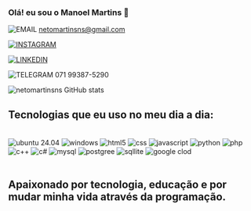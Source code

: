 ### Olá! eu sou o Manoel Martins 👊


![EMAIL](https://img.shields.io/badge/Gmail-D14836?style=for-the-badge&logo=gmail&logoColor=white)  netomartinsns@gmail.com

[![INSTAGRAM](https://img.shields.io/badge/Instagram-E4405F?style=for-the-badge&logo=instagram&logoColor=white)](https://www.instagram.com/astorgatinholaranja/)

[![LINKEDIN](https://img.shields.io/badge/LinkedIn-0077B5?style=for-the-badge&logo=linkedin&logoColor=white)](https://www.linkedin.com/in/manoel-martins-93554b205)

![TELEGRAM](https://img.shields.io/badge/Telegram-2CA5E0?style=for-the-badge&logo=telegram&logoColor=white)  071 99387-5290




![netomartinsns GitHub stats](https://github-readme-stats.vercel.app/api?username=netomartinsns&show_icons=true&theme=radical)



## Tecnologias que eu uso no meu dia a dia:

<div style="display: inline_block"><br/>
   <img align="center" alt="ubuntu 24.04" src="https://img.shields.io/badge/Ubuntu-E95420?style=for-the-badge&logo=ubuntu&logoColor=white" />
   <img align="center" alt="windows" src="https://img.shields.io/badge/Windows-0078D6?style=for-the-badge&logo=windows&logoColor=white" />
   <img align="center" alt="html5" src="https://img.shields.io/badge/HTML5-E34F26?style=for-the-badge&logo=html5&logoColor=white" />
   <img align="center" alt="css" src="https://img.shields.io/badge/CSS3-1572B6?style=for-the-badge&logo=css3&logoColor=white" />
   <img align="center" alt="javascript" src="https://img.shields.io/badge/JavaScript-323330?style=for-the-badge&logo=javascript&logoColor=F7DF1E" />
   <img align="center" alt="python" src="https://img.shields.io/badge/Python-14354C?style=for-the-badge&logo=python&logoColor=white" />
   <img align="center" alt="php" src="https://img.shields.io/badge/PHP-777BB4?style=for-the-badge&logo=php&logoColor=white" />
   <img align="center" alt="c++" src="https://img.shields.io/badge/C%2B%2B-00599C?style=for-the-badge&logo=c%2B%2B&logoColor=white" />
   <img align="center" alt="c#" src="https://img.shields.io/badge/C%23-239120?style=for-the-badge&logo=c-sharp&logoColor=white" />
   <img align="center" alt="mysql" src="https://img.shields.io/badge/MySQL-00000F?style=for-the-badge&logo=mysql&logoColor=white" />
   <img align="center" alt="postgree" src="https://img.shields.io/badge/PostgreSQL-316192?style=for-the-badge&logo=postgresql&logoColor=white" />
   <img align="center" alt="sqllite" src="https://img.shields.io/badge/SQLite-07405E?style=for-the-badge&logo=sqlite&logoColor=white" />
   <img align="center" alt="google clod" src="https://img.shields.io/badge/Google_Cloud-4285F4?style=for-the-badge&logo=google-cloud&logoColor=white" />
    
</div><br/>


## Apaixonado por tecnologia, educação e por mudar minha vida através da programação.
